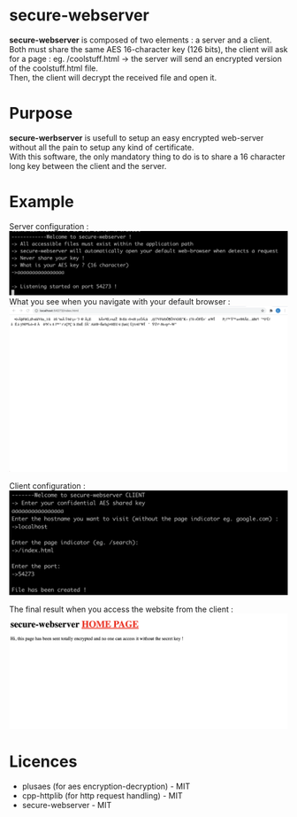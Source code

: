 # secure-webserver
**secure-webserver** is composed of two elements : a server and a client.</br>
Both must share the same AES 16-character key (126 bits), the client will ask for a page : eg. /coolstuff.html -> the server will send an encrypted version of the coolstuff.html file.</br>
Then, the client will decrypt the received file and open it.
# Purpose
**secure-werbserver** is usefull to setup an easy encrypted web-server without all the pain to setup any kind of certificate.</br>
With this software, the only mandatory thing to do is to share a 16 character long key between the client and the server.</br> 
# Example
Server configuration :
![Server conf](screenshot_server.png)
</br>
What you see when you navigate with your default browser :
![Server conf](screenshot_encrypted.png)

Client configuration :
![Server conf](screenshot_client.png)

The final result when you access the website from the client :</br>
![Server conf](screenshot_result.png)

# Licences
- plusaes (for aes encryption-decryption) - MIT
- cpp-httplib (for http request handling) - MIT
- secure-webserver - MIT
